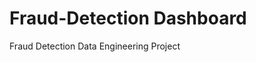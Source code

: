 # Fraud-Detection Dashboard
Fraud Detection Data Engineering Project

<image-card alt="Plot" src="images/2.png" ></image-card>
<image-card alt="Dashboard" src="images/4.png" ></image-card>
